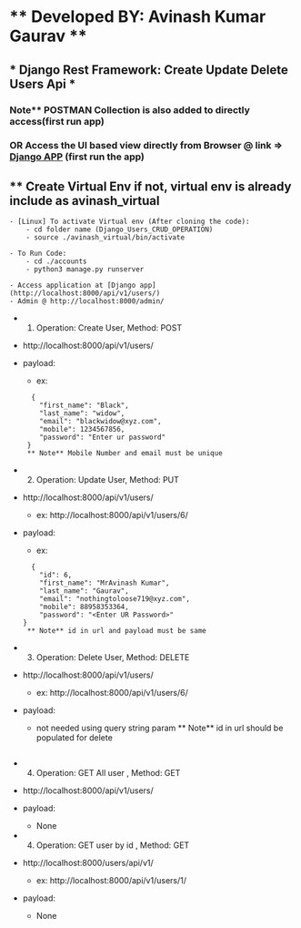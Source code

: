 
# ** Developed BY: Avinash Kumar Gaurav ** 
## * Django Rest Framework: Create Update Delete Users Api *

### Note** POSTMAN Collection is also added to directly access(first run app)
### OR Access the UI based view directly from Browser @ link => [Django APP](http://localhost:8000/api/v1/users/) (first run the app)

## ** Create Virtual Env if not, virtual env is already include as avinash_virtual
```
- [Linux] To activate Virtual env (After cloning the code):
    - cd folder name (Django_Users_CRUD_OPERATION)
    - source ./avinash_virtual/bin/activate
```
```
- To Run Code:
    - cd ./accounts
    - python3 manage.py runserver
```
```
- Access application at [Django app](http://localhost:8000/api/v1/users/)
- Admin @ http://localhost:8000/admin/
```
- 1. Operation: Create User, Method: POST
- http://localhost:8000/api/v1/users/
- payload:
    - ex:
    ```
      {
        "first_name": "Black",
        "last_name": "widow",
        "email": "blackwidow@xyz.com",
        "mobile": 1234567856,
        "password": "Enter ur password"
     }
     ** Note** Mobile Number and email must be unique
     ```
- 2. Operation: Update User, Method: PUT
- http://localhost:8000/api/v1/users/<id>
    - ex: http://localhost:8000/api/v1/users/6/
- payload:
    - ex:
    ```
      {
        "id": 6,
        "first_name": "MrAvinash Kumar",
        "last_name": "Gaurav",
        "email": "nothingtoloose719@xyz.com",
        "mobile": 88958353364,
        "password": "<Enter UR Password>"
    }
     ** Note** id in url and payload must be same
     ```
- 3. Operation: Delete User, Method: DELETE
- http://localhost:8000/api/v1/users/<id>
    - ex: http://localhost:8000/api/v1/users/6/
- payload:
    - not needed using query string param
     ** Note** id in url should be populated for delete
     ```
- 4. Operation: GET All user , Method: GET
- http://localhost:8000/api/v1/users/
- payload:
    - None

- 4. Operation: GET user by id , Method: GET
- http://localhost:8000/users/api/v1/<ID>
    - ex: http://localhost:8000/api/v1/users/1/
- payload:
    - None

```

